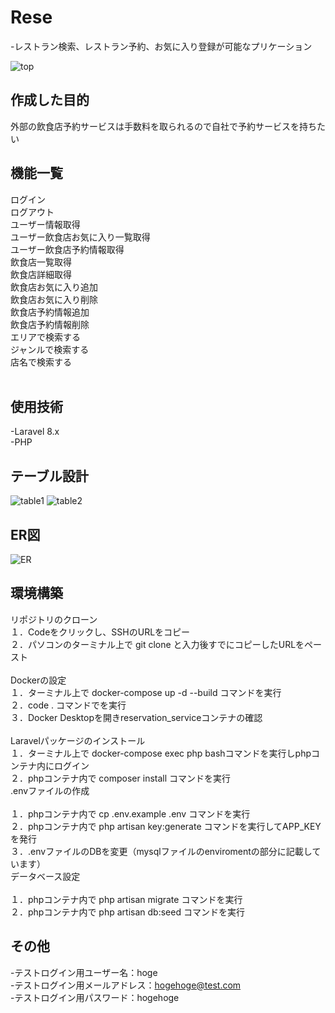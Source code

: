 # Rese
-レストラン検索、レストラン予約、お気に入り登録が可能なプリケーション

![top](https://github.com/MegumiKurokawa/20230906_megumisasaki_reservation_service/assets/127080181/eb81fd22-a640-4605-aa3e-5c844ec97b87)

## 作成した目的
外部の飲食店予約サービスは手数料を取られるので自社で予約サービスを持ちたい

## 機能一覧
ログイン<br>
ログアウト<br>
ユーザー情報取得<br>
ユーザー飲食店お気に入り一覧取得<br>
ユーザー飲食店予約情報取得<br>
飲食店一覧取得<br>
飲食店詳細取得<br>
飲食店お気に入り追加<br>
飲食店お気に入り削除<br>
飲食店予約情報追加<br>
飲食店予約情報削除<br>
エリアで検索する<br>
ジャンルで検索する<br>
店名で検索する<br><br>

## 使用技術
-Laravel 8.x<br>
-PHP

## テーブル設計
![table1](https://github.com/MegumiKurokawa/20230906_megumisasaki_reservation_service/assets/127080181/055f797b-840a-4728-8535-a56d4b0ea4a0)
![table2](https://github.com/MegumiKurokawa/20230906_megumisasaki_reservation_service/assets/127080181/c3b4af4a-137f-4fd2-94d6-c8210e7a95e8)

## ER図
![ER](https://github.com/MegumiKurokawa/20230906_megumisasaki_reservation_service/assets/127080181/b63d5a7a-538a-4a18-a3dd-f64abab42436)


## 環境構築
リポジトリのクローン<br>
１．Codeをクリックし、SSHのURLをコピー<br>
２．パソコンのターミナル上で git clone と入力後すでにコピーしたURLをペースト<br><br>
Dockerの設定<br>
１．ターミナル上で docker-compose up -d --build コマンドを実行<br>
２．code . コマンドでを実行<br>
３．Docker Desktopを開きreservation_serviceコンテナの確認<br><br>
Laravelパッケージのインストール<br>
１．ターミナル上で docker-compose exec php bashコマンドを実行しphpコンテナ内にログイン<br>
２．phpコンテナ内で composer install コマンドを実行<br>
.envファイルの作成<br><br>
１．phpコンテナ内で cp .env.example .env コマンドを実行<br>
２．phpコンテナ内で php artisan key:generate コマンドを実行してAPP_KEYを発行<br>
３．.envファイルのDBを変更（mysqlファイルのenviromentの部分に記載しています）<br>
データベース設定<br><br>
１．phpコンテナ内で php artisan migrate コマンドを実行<br>
２．phpコンテナ内で php artisan db:seed コマンドを実行<br>

## その他
-テストログイン用ユーザー名：hoge<br>
-テストログイン用メールアドレス：hogehoge@test.com<br>
-テストログイン用パスワード：hogehoge
